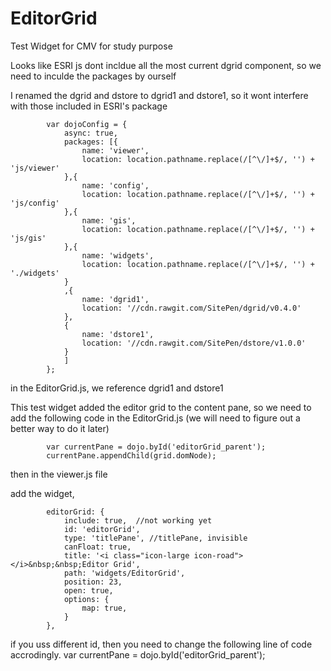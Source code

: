 # EditorGrid
Test Widget for CMV for study purpose

Looks like ESRI js dont incldue all the most current dgrid component, so we need to inculde the packages by ourself

I renamed the dgrid and dstore to dgrid1 and dstore1, so it wont interfere with those included in ESRI's package

            var dojoConfig = {
                async: true,
                packages: [{
                    name: 'viewer',
                    location: location.pathname.replace(/[^\/]+$/, '') + 'js/viewer'
                },{
                    name: 'config',
                    location: location.pathname.replace(/[^\/]+$/, '') + 'js/config'
                },{
                    name: 'gis',
                    location: location.pathname.replace(/[^\/]+$/, '') + 'js/gis'
                },{
                    name: 'widgets',
                    location: location.pathname.replace(/[^\/]+$/, '') + './widgets'
                }
                ,{
                    name: 'dgrid1',
                    location: '//cdn.rawgit.com/SitePen/dgrid/v0.4.0'
                },
                {
                    name: 'dstore1',
                    location: '//cdn.rawgit.com/SitePen/dstore/v1.0.0'
                }
                ]
            };


in the EditorGrid.js, we reference dgrid1 and dstore1

This test widget added the editor grid to the content pane, so we need to add the following code in the EditorGrid.js
(we will need to figure out a better way to do it later)

			var currentPane = dojo.byId('editorGrid_parent');
			currentPane.appendChild(grid.domNode);


then in the viewer.js file

add the widget, 

            editorGrid: {
                include: true,  //not working yet
                id: 'editorGrid',
                type: 'titlePane', //titlePane, invisible
                canFloat: true,
                title: '<i class="icon-large icon-road"></i>&nbsp;&nbsp;Editor Grid',
                path: 'widgets/EditorGrid',
                position: 23,
                open: true,
                options: {
                    map: true,
                }
            },   
            
if you uss different id, then you need to change the following line of code accrodingly.
			var currentPane = dojo.byId('editorGrid_parent');
